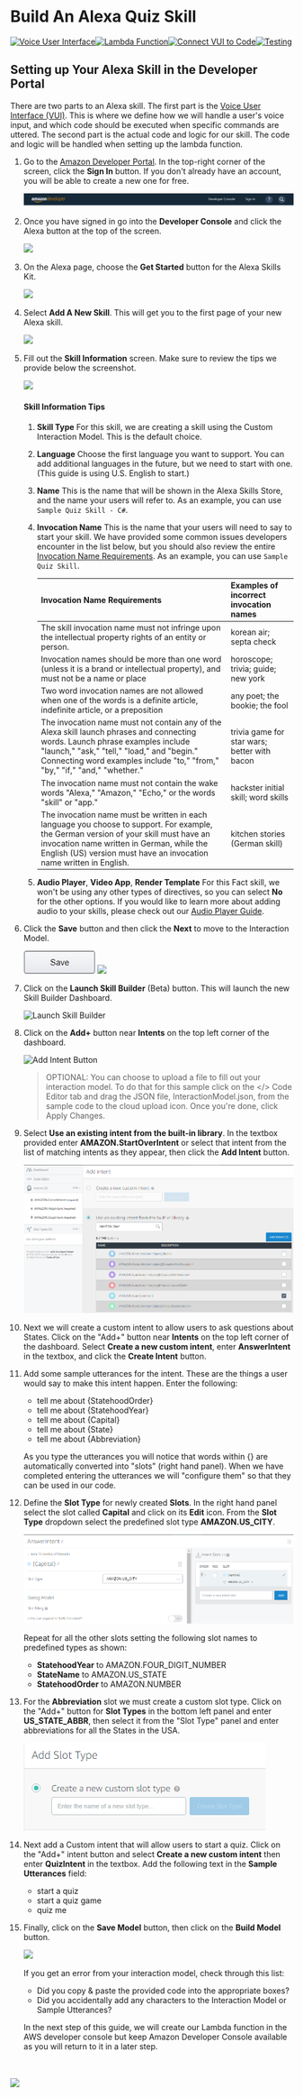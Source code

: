 # Build An Alexa Quiz Skill
[![Voice User Interface](https://m.media-amazon.com/images/G/01/mobile-apps/dex/alexa/alexa-skills-kit/tutorials/navigation/1-on._TTH_.png)](1-voice-user-interface.md)[![Lambda Function](https://m.media-amazon.com/images/G/01/mobile-apps/dex/alexa/alexa-skills-kit/tutorials/navigation/2-off._TTH_.png)](2-lambda-function.md)[![Connect VUI to Code](https://m.media-amazon.com/images/G/01/mobile-apps/dex/alexa/alexa-skills-kit/tutorials/navigation/3-off._TTH_.png)](3-connect-vui-to-code.md)[![Testing](https://m.media-amazon.com/images/G/01/mobile-apps/dex/alexa/alexa-skills-kit/tutorials/navigation/4-off._TTH_.png)](4-testing.md)

## Setting up Your Alexa Skill in the Developer Portal

There are two parts to an Alexa skill.  The first part is the [Voice User Interface (VUI)](https://developer.amazon.com/public/solutions/alexa/alexa-skills-kit/docs/defining-the-voice-interface).  This is where we define how we will handle a user's voice input, and which code should be executed when specific commands are uttered.  The second part is the actual code and logic for our skill. The code and logic will be handled when setting up the lambda function.

1.  Go to the [Amazon Developer Portal](http://developer.amazon.com).  In the top-right corner of the screen, click the **Sign In** button. If you don't already have an account, you will be able to create a new one for free.

    <a href="http://developer.amazon.com" target="\_blank"><img src="1-skill-banner.png" /></a>

2.  Once you have signed in go into the **Developer Console** and click the Alexa button at the top of the screen.

    <a href="https://developer.amazon.com/edw/home.html#/" target="\_blank"><img src="https://m.media-amazon.com/images/G/01/mobile-apps/dex/alexa/alexa-skills-kit/tutorials/general/1-2-alexa-button._TTH_.png" /></a>

3.  On the Alexa page, choose the **Get Started** button for the Alexa Skills Kit.

    <a href="https://developer.amazon.com/edw/home.html#/skills/list" target="\_blank"><img src="https://m.media-amazon.com/images/G/01/mobile-apps/dex/alexa/alexa-skills-kit/tutorials/general/1-3-alexa-skills-kit._TTH_.png" /></a>

4.  Select **Add A New Skill**. This will get you to the first page of your new Alexa skill.

    <a href="https://developer.amazon.com/edw/home.html#/skill/create/" target="\_blank"><img src="https://m.media-amazon.com/images/G/01/mobile-apps/dex/alexa/alexa-skills-kit/tutorials/general/1-4-add-a-new-skill._TTH_.png" /></a>

5.  Fill out the **Skill Information** screen. Make sure to review the tips we provide below the screenshot.

    <img src="https://m.media-amazon.com/images/G/01/mobile-apps/dex/alexa/alexa-skills-kit/tutorials/general/1-5-skill-information._TTH_.png" />

    #### Skill Information Tips
    1.  **Skill Type** For this skill, we are creating a skill using the Custom Interaction Model.  This is the default choice.

    2.  **Language** Choose the first language you want to support.  You can add additional languages in the future, but we need to start with one.  (This guide is using U.S. English to start.)

    3.  **Name** This is the name that will be shown in the Alexa Skills Store, and the name your users will refer to. As an example, you can use ```Sample Quiz Skill - C#```.

    4.  **Invocation Name** This is the name that your users will need to say to start your skill.  We have provided some common issues developers encounter in the list below, but you should also review the entire [Invocation Name Requirements](https://developer.amazon.com/public/solutions/alexa/alexa-skills-kit/docs/choosing-the-invocation-name-for-an-alexa-skill). As an example, you can use ```Sample Quiz Skill```.

        | Invocation Name Requirements | Examples of incorrect invocation names |
        | ---------------------------- | -------------------------------------- |
        | The skill invocation name must not infringe upon the intellectual property rights of an entity or person. | korean air; septa check |
        | Invocation names should be more than one word (unless it is a brand or intellectual property), and must not be a name or place | horoscope; trivia; guide; new york |
        | Two word invocation names are not allowed when one of the words is a definite article, indefinite article, or a preposition | any poet; the bookie; the fool |
        | The invocation name must not contain any of the Alexa skill launch phrases and connecting words.  Launch phrase examples include "launch," "ask," "tell," "load," and "begin."  Connecting word examples include "to," "from," "by," "if," "and," "whether." | trivia game for star wars; better with bacon |
        | The invocation name must not contain the wake words "Alexa," "Amazon," "Echo," or the words "skill" or "app." | hackster initial skill; word skills |
        | The invocation name must be written in each language you choose to support.  For example, the German version of your skill must have an invocation name written in German, while the English (US) version must have an invocation name written in English. | kitchen stories (German skill) |

    5.  **Audio Player**, **Video App**, **Render Template** For this Fact skill, we won't be using any other types of directives, so you can select **No** for the other options.  If you would like to learn more about adding audio to your skills, please check out our [Audio Player Guide](https://github.com/alexa/skill-sample-nodejs-audio-player).

6.  Click the **Save** button and then click the **Next** to move to the Interaction Model.

    <img src="1-skill-save.png" />
    <img src="https://m.media-amazon.com/images/G/01/mobile-apps/dex/alexa/alexa-skills-kit/tutorials/general/1-6-next-button._TTH_.png" />

7.  Click on the **Launch Skill Builder** (Beta) button. This will launch the new Skill Builder Dashboard.

    ![Launch Skill Builder](https://m.media-amazon.com/images/G/01/mobile-apps/dex/alexa/alexa-skills-kit/tutorials/general/1-7-skill-builder-launch._TTH_.png)

8.  Click on the **Add+** button near __Intents__ on the top left corner of the dashboard.

    ![Add Intent Button](https://m.media-amazon.com/images/G/01/mobile-apps/dex/alexa/alexa-skills-kit/tutorials/general/1-8-intents-button._TTH_.png)

    > OPTIONAL: You can choose to upload a file to fill out your interaction model. To do that for this sample click on the </> Code Editor tab and drag the JSON file, InteractionModel.json, from the sample code to the cloud upload icon. Once you're done, click Apply Changes.

9.  Select **Use an existing intent from the built-in library**. In the textbox provided enter **AMAZON.StartOverIntent** or select that intent from the list of matching intents as they appear, then click the **Add Intent** button.

    ![](1-voice-user-interface-fig1.png)

10. Next we will create a custom intent to allow users to ask questions about States. Click on the "Add+" button near **Intents** on the top left corner of the dashboard. Select **Create a new custom intent**, enter **AnswerIntent** in the textbox, and click the **Create Intent** button.

11. Add some sample utterances for the intent.  These are the things a user would say to make this intent happen.  Enter the following:

    * tell me about {StatehoodOrder}
    * tell me about {StatehoodYear}
    * tell me about {Capital}
    * tell me about {State}
    * tell me about {Abbreviation}

    As you type the utterances you will notice that words within {} are automatically converted into "slots" (right hand panel). When we have completed entering the utterances we will "configure them" so that they can be used in our code.

12. Define the **Slot Type** for newly created **Slots**. In the right hand panel select the slot called **Capital** and click on its **Edit** icon. From the **Slot Type** dropdown select the predefined slot type **AMAZON.US_CITY**.

    ![](1-voice-user-interface-fig3.png)

    Repeat for all the other slots setting the following slot names to predefined types as shown:

    * **StatehoodYear**  to AMAZON.FOUR_DIGIT_NUMBER
    * **StateName** to AMAZON.US_STATE
    * **StatehoodOrder** to AMAZON.NUMBER

13. For the **Abbreviation** slot we must create a custom slot type. Click on the "Add+" button for **Slot Types** in the bottom left panel and enter **US_STATE_ABBR**, then select it from the "Slot Type" panel and enter abbreviations for all the States in the USA.

    ![](1-voice-user-interface-fig4.png)

14. Next add a Custom intent that will allow users to start a quiz. Click on the "Add+" intent button and select **Create a new custom intent** then enter **QuizIntent** in the textbox. Add the following text in the **Sample Utterances** field:

    * start a quiz
    * start a quiz game
    * quiz me

15. Finally, click on the **Save Model** button, then click on the **Build Model** button.

    ![](https://m.media-amazon.com/images/G/01/mobile-apps/dex/alexa/alexa-skills-kit/tutorials/general/1-12-skill-builder-build-save-model._TTH_.png)

    If you get an error from your interaction model, check through this list:
    * Did you copy & paste the provided code into the appropriate boxes?
    * Did you accidentally add any characters to the Interaction Model or Sample Utterances?

    In the next step of this guide, we will create our Lambda function in the AWS developer console but keep Amazon Developer Console available as you will return to it in a later step.

<br/><br/>
<a href="2-lambda-function.md"><img src="https://m.media-amazon.com/images/G/01/mobile-apps/dex/alexa/alexa-skills-kit/tutorials/general/buttons/button_next_lambda_function._TTH_.png" /></a>

